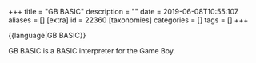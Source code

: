 +++
title = "GB BASIC"
description = ""
date = 2019-06-08T10:55:10Z
aliases = []
[extra]
id = 22360
[taxonomies]
categories = []
tags = []
+++

{{language|GB BASIC}}

GB BASIC is a BASIC interpreter for the Game Boy.
